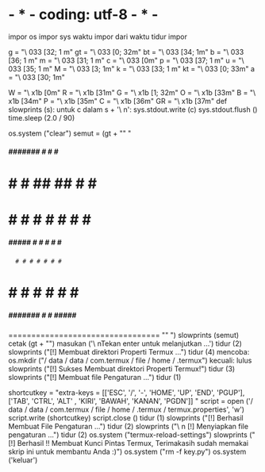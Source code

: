 # - * - coding: utf-8 - * -
impor os
impor sys
waktu impor
dari waktu tidur impor

g = "\ 033 [32; 1 m"
gt = "\ 033 [0; 32m"
bt = "\ 033 [34; 1m"
b = "\ 033 [36; 1 m"
m = "\ 033 [31; 1 m"
c = "\ 033 [0m"
p = "\ 033 [37; 1 m"
u = "\ 033 [35; 1 m"
M = "\ 033 [3; 1m"
k = "\ 033 [33; 1 m"
kt = "\ 033 [0; 33m"
a = "\ 033 [30; 1m"

W = "\ x1b [0m"
R = "\ x1b [31m"
G = "\ x1b [1; 32m"
O = "\ x1b [33m"
B = "\ x1b [34m"
P = "\ x1b [35m"
C = "\ x1b [36m"
GR = "\ x1b [37m"
def slowprints (s):
    untuk c dalam s + '\ n':
        sys.stdout.write (c)
        sys.stdout.flush ()
        time.sleep (2.0 / 90)

os.system ("clear")
semut = (gt + "" "
 ##### ####### # # # ######## 
# # # ## ## # # #    
# # # # # # # # #    
 ##### ##### # # # # # #    
      # # # # # # #    
# # # # # # # #    
 ##### ####### # # ##### #    
 =================================
"" ")
slowprints (semut)
cetak (gt + "")
masukan ('\ nTekan enter untuk melanjutkan ...')
tidur (2)
slowprints ("[!] Membuat direktori Properti Termux ...")
tidur (4)
mencoba:
      os.mkdir ("/ data / data / com.termux / file / home / .termux")
kecuali:
      lulus
slowprints ("[!] Sukses Membuat direktori Properti Termux!")
tidur (3)
slowprints ("[!] Membuat file Pengaturan ...")
tidur (1)

shortcutkey = "extra-keys = [['ESC', '/', '-', 'HOME', 'UP', 'END', 'PGUP'], ['TAB', 'CTRL', 'ALT' , 'KIRI', 'BAWAH', 'KANAN', 'PGDN']] "
script = open ('/ data / data / com.termux / file / home / .termux / termux.properties', 'w')
script.write (shortcutkey)
script.close ()
tidur (1)
slowprints ("[!] Berhasil Membuat File Pengaturan ...")
tidur (2)
slowprints ("\ n [!] Menyiapkan file pengaturan ...")
tidur (2)
os.system ("termux-reload-settings")
slowprints ("[!] Berhasil !! Membuat Kunci Pintas Termux, Terimakasih sudah memakai skrip ini untuk membantu Anda :)")
os.system ("rm -f key.py")
os.system ('keluar')
